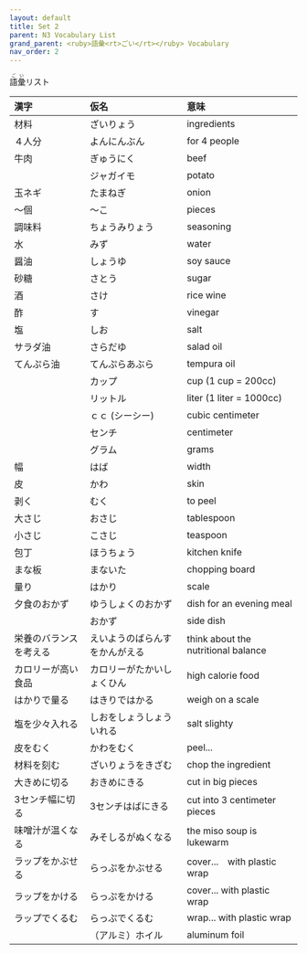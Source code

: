 ```yaml
---
layout: default
title: Set 2
parent: N3 Vocabulary List
grand_parent: <ruby>語彙<rt>ごい</rt></ruby> Vocabulary
nav_order: 2
---
```


<ruby>語彙<rt>ごい</rt></ruby>リスト

| 漢字                   | 仮名                           | 意味                                |
|:---------------------- |:------------------------------ |:----------------------------------- |
| 材料                   | ざいりょう                     | ingredients                         |
| ４人分                 | よんにんぶん                   | for 4 people                        |
| 牛肉                   | ぎゅうにく                     | beef                                |
|                        | ジャガイモ                     | potato                              |
| 玉ネギ                 | たまねぎ                       | onion                               |
| ～個                   | ～こ                           | pieces                              |
| 調味料                 | ちょうみりょう                 | seasoning                           |
| 水                     | みず                           | water                               |
| 醤油                   | しょうゆ                       | soy sauce                           |
| 砂糖                   | さとう                         | sugar                               |
| 酒                     | さけ                           | rice wine                           |
| 酢                     | す                             | vinegar                             |
| 塩                     | しお                           | salt                                |
| サラダ油               | さらだゆ                       | salad oil                           |
| てんぷら油             | てんぷらあぶら                 | tempura oil                         |
|                        | カップ                         | cup (1 cup = 200cc)                 |
|                        | リットル                       | liter (1 liter = 1000cc)            |
|                        | ｃｃ (シーシー)                | cubic centimeter                    |
|                        | センチ                         | centimeter                          |
|                        | グラム                         | grams                               |
| 幅                     | はば                           | width                               |
| 皮                     | かわ                           | skin                                |
| 剥く                   | むく                           | to peel                             |
| 大さじ                 | おさじ                         | tablespoon                          |
| 小さじ                 | こさじ                         | teaspoon                            |
| 包丁                   | ほうちょう                     | kitchen knife                       |
| まな板                 | まないた                       | chopping board                      |
| 量り                   | はかり                         | scale                               |
| 夕食のおかず           | ゆうしょくのおかず             | dish for an evening meal            |
|                        | おかず                         | side dish                           |
| 栄養のバランスを考える | えいようのばらんすをかんがえる | think about the nutritional balance |
| カロリーが高い食品     | カロリーがたかいしょくひん     | high calorie food                   |
| はかりで量る           | はきりではかる                 | weigh on a scale                    |
|  塩を少々入れる        | しおをしょうしょういれる         | salt slighty                       |
| 皮をむく               | かわをむく                     | peel...                             |
| 材料を刻む             | ざいりょうをきざむ             | chop the ingredient                 |
| 大きめに切る           | おきめにきる                   | cut in big pieces                   |
| 3センチ幅に切る        | 3センチはばにきる              | cut into 3 centimeter pieces        |
| 味噌汁が温くなる       | みそしるがぬくなる             | the miso soup is lukewarm           |
| ラップをかぶせる       | らっぷをかぶせる               | cover...　with plastic wrap         |
| ラップをかける         | らっぷをかける                 | cover... with plastic wrap          |
| ラップでくるむ         | らっぷでくるむ                 | wrap... with plastic wrap           |
|                        | （アルミ）ホイル               | aluminum foil                       |
